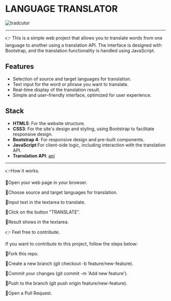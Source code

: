 # LANGUAGE TRANSLATOR

![tradcutor](https://github.com/user-attachments/assets/b9e58e42-b7b7-4872-ad5f-1aeebe10d222)
*********************************************************************************************

:point_right: This is a simple web project that allows you to translate words from one language to another using a translation API. The interface is designed with Bootstrap, and the translation functionality is handled using JavaScript.

## Features

- Selection of source and target languages for translation.
- Text input for the word or phrase you want to translate.
- Real-time display of the translation result.
- Simple and user-friendly interface, optimized for user experience.

## Stack

- **HTML5**: For the website structure.
- **CSS3**: For the site's design and styling, using Bootstrap to facilitate responsive design.
- **Bootstrap 4**: For responsive design and pre-built components.
- **JavaScript**:For client-side logic, including interaction with the translation API.
- **Translation API**: [api](https://text-translator2.p.rapidapi.com/getLanguages')

**************************************************************************************************************************
:point_right:How it works.

:small_orange_diamond:Open your web page in your browser.

:small_orange_diamond:Choose source and target languages for translation.

:small_orange_diamond:Input text in the textarea to translate.

:small_orange_diamond:Click on the button "TRANSLATE".

:small_orange_diamond:Result shows in the textarea.

:point_right: Feel free to  contribute.

If you want to contribute to this project, follow the steps below:

:small_orange_diamond:Fork this repo.

:small_orange_diamond:Create a new branch  (git checkout -b feature/new-feature).

:small_orange_diamond:Commit your changes (git commit -m 'Add new feature').

:small_orange_diamond:Push to the branch (git push origin feature/new-feature).

:small_orange_diamond:Open a Pull Request.

